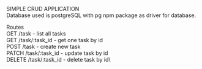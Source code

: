 SIMPLE CRUD APPLICATION\
Database used is postgreSQL with pg npm package as driver for database.

Routes\
GET /task - list all tasks\
GET /task/:task_id - get one task by id\
POST /task - create new task\
PATCH /task/:task_id - update task by id\
DELETE /task/:task_id - delete task by id\
